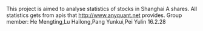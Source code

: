 This project is aimed to analyse statistics of stocks in Shanghai A shares.
All statistics gets from apis that http://www.anyquant.net provides.
Group member: He Mengting,Lu Hailong,Pang Yunkui,Pei Yulin
16.2.28